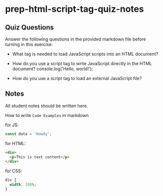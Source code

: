 # prep-html-script-tag-quiz-notes

## Quiz Questions

Answer the following questions in the provided markdown file before turning in this exercise:

- What tag is needed to load JavaScript scripts into an HTML document?
  <script src="script.js"></script>
  <script src="https://example.com/script.js"></script>

- How do you use a script tag to write JavaScript directly in the HTML document?
  console.log('Hello, world!');

- How do you use a script tag to load an external JavaScript file?
<script src="path/to/external/script.js"></script>

## Notes

All student notes should be written here.

How to write `Code Examples` in markdown

for JS:

```javascript
const data = 'Howdy';
```

for HTML:

```html
<div>
  <p>This is text content</p>
</div>
```

for CSS:

```css
div {
  width: 100%;
}
```
